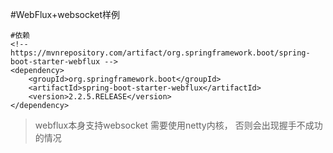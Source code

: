 #WebFlux+websocket样例
```$xslt
#依赖
<!-- https://mvnrepository.com/artifact/org.springframework.boot/spring-boot-starter-webflux -->
<dependency>
    <groupId>org.springframework.boot</groupId>
    <artifactId>spring-boot-starter-webflux</artifactId>
    <version>2.2.5.RELEASE</version>
</dependency>
```
> webflux本身支持websocket 
> 需要使用netty内核， 否则会出现握手不成功的情况 